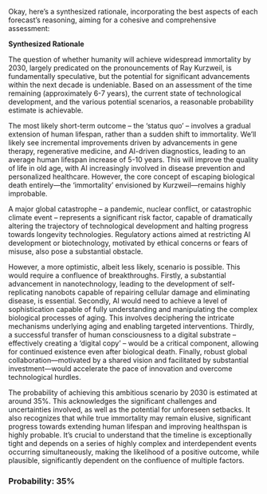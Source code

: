 Okay, here’s a synthesized rationale, incorporating the best aspects of each forecast’s reasoning, aiming for a cohesive and comprehensive assessment:

**Synthesized Rationale**

The question of whether humanity will achieve widespread immortality by 2030, largely predicated on the pronouncements of Ray Kurzweil, is fundamentally speculative, but the potential for significant advancements within the next decade is undeniable.  Based on an assessment of the time remaining (approximately 6-7 years), the current state of technological development, and the various potential scenarios, a reasonable probability estimate is achievable.

The most likely short-term outcome – the ‘status quo’ – involves a gradual extension of human lifespan, rather than a sudden shift to immortality. We’ll likely see incremental improvements driven by advancements in gene therapy, regenerative medicine, and AI-driven diagnostics, leading to an average human lifespan increase of 5-10 years. This will improve the quality of life in old age, with AI increasingly involved in disease prevention and personalized healthcare. However, the core concept of escaping biological death entirely—the ‘immortality’ envisioned by Kurzweil—remains highly improbable.

A major global catastrophe – a pandemic, nuclear conflict, or catastrophic climate event – represents a significant risk factor, capable of dramatically altering the trajectory of technological development and halting progress towards longevity technologies.  Regulatory actions aimed at restricting AI development or biotechnology, motivated by ethical concerns or fears of misuse, also pose a substantial obstacle.

However, a more optimistic, albeit less likely, scenario is possible. This would require a confluence of breakthroughs. Firstly, a substantial advancement in nanotechnology, leading to the development of self-replicating nanobots capable of repairing cellular damage and eliminating disease, is essential. Secondly, AI would need to achieve a level of sophistication capable of fully understanding and manipulating the complex biological processes of aging. This involves deciphering the intricate mechanisms underlying aging and enabling targeted interventions.  Thirdly, a successful transfer of human consciousness to a digital substrate – effectively creating a ‘digital copy’ – would be a critical component, allowing for continued existence even after biological death. Finally, robust global collaboration—motivated by a shared vision and facilitated by substantial investment—would accelerate the pace of innovation and overcome technological hurdles.

The probability of achieving this ambitious scenario by 2030 is estimated at around 35%. This acknowledges the significant challenges and uncertainties involved, as well as the potential for unforeseen setbacks. It also recognizes that while true immortality may remain elusive, significant progress towards extending human lifespan and improving healthspan is highly probable.  It’s crucial to understand that the timeline is exceptionally tight and depends on a series of highly complex and interdependent events occurring simultaneously, making the likelihood of a positive outcome, while plausible, significantly dependent on the confluence of multiple factors.


### Probability: 35%